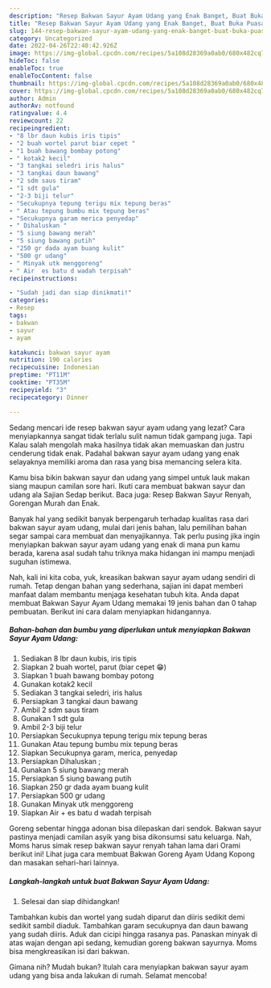 ```yaml
---
description: "Resep Bakwan Sayur Ayam Udang yang Enak Banget, Buat Buka Puasa}"
title: "Resep Bakwan Sayur Ayam Udang yang Enak Banget, Buat Buka Puasa}"
slug: 144-resep-bakwan-sayur-ayam-udang-yang-enak-banget-buat-buka-puasa
category: Uncategorized
date: 2022-04-26T22:40:42.926Z
image: https://img-global.cpcdn.com/recipes/5a108d28369a0ab0/680x482cq70/bakwan-sayur-ayam-udang-foto-resep-utama.jpg
hideToc: false
enableToc: true
enableTocContent: false
thumbnail: https://img-global.cpcdn.com/recipes/5a108d28369a0ab0/680x482cq70/bakwan-sayur-ayam-udang-foto-resep-utama.jpg
cover: https://img-global.cpcdn.com/recipes/5a108d28369a0ab0/680x482cq70/bakwan-sayur-ayam-udang-foto-resep-utama.jpg
author: Admin
authorAv: notfound
ratingvalue: 4.4
reviewcount: 22
recipeingredient:
- "8 lbr daun kubis iris tipis"
- "2 buah wortel parut biar cepet "
- "1 buah bawang bombay potong"
- " kotak2 kecil"
- "3 tangkai seledri iris halus"
- "3 tangkai daun bawang"
- "2 sdm saus tiram"
- "1 sdt gula"
- "2-3 biji telur"
- "Secukupnya tepung terigu mix tepung beras"
- " Atau tepung bumbu mix tepung beras"
- "Secukupnya garam merica penyedap"
- " Dihaluskan "
- "5 siung bawang merah"
- "5 siung bawang putih"
- "250 gr dada ayam buang kulit"
- "500 gr udang"
- " Minyak utk menggoreng"
- " Air  es batu d wadah terpisah"
recipeinstructions:

- "Sudah jadi dan siap dinikmati!"
categories:
- Resep
tags:
- bakwan
- sayur
- ayam

katakunci: bakwan sayur ayam 
nutrition: 190 calories
recipecuisine: Indonesian
preptime: "PT11M"
cooktime: "PT35M"
recipeyield: "3"
recipecategory: Dinner

---
```



Sedang mencari ide resep bakwan sayur ayam udang yang lezat? Cara menyiapkannya sangat tidak terlalu sulit namun tidak gampang juga. Tapi Kalau salah mengolah maka hasilnya tidak akan memuaskan dan justru cenderung tidak enak. Padahal bakwan sayur ayam udang yang enak selayaknya memiliki aroma dan rasa yang bisa memancing selera kita.


Kamu bisa bikin bakwan sayur dan udang yang simpel untuk lauk makan siang maupun camilan sore hari. Ikuti cara membuat bakwan sayur dan udang ala Sajian Sedap berikut. Baca juga: Resep Bakwan Sayur Renyah, Gorengan Murah dan Enak.

Banyak hal yang sedikit banyak berpengaruh terhadap kualitas rasa dari bakwan sayur ayam udang, mulai dari jenis bahan, lalu pemilihan bahan segar sampai cara membuat dan menyajikannya. Tak perlu pusing jika ingin menyiapkan bakwan sayur ayam udang yang enak di mana pun kamu berada, karena asal sudah tahu triknya maka hidangan ini mampu menjadi suguhan istimewa.


Nah, kali ini kita coba, yuk, kreasikan bakwan sayur ayam udang sendiri di rumah. Tetap dengan bahan yang sederhana, sajian ini dapat memberi manfaat dalam membantu menjaga kesehatan tubuh kita. Anda dapat membuat Bakwan Sayur Ayam Udang memakai 19 jenis bahan dan 0 tahap pembuatan. Berikut ini cara dalam menyiapkan hidangannya.

<!--inarticleads1-->

##### Bahan-bahan dan bumbu yang diperlukan untuk menyiapkan Bakwan Sayur Ayam Udang:

1. Sediakan 8 lbr daun kubis, iris tipis
1. Siapkan 2 buah wortel, parut (biar cepet 😁)
1. Siapkan 1 buah bawang bombay potong
1. Gunakan  kotak2 kecil
1. Sediakan 3 tangkai seledri, iris halus
1. Persiapkan 3 tangkai daun bawang
1. Ambil 2 sdm saus tiram
1. Gunakan 1 sdt gula
1. Ambil 2-3 biji telur
1. Persiapkan Secukupnya tepung terigu mix tepung beras
1. Gunakan  Atau tepung bumbu mix tepung beras
1. Siapkan Secukupnya garam, merica, penyedap
1. Persiapkan  Dihaluskan ;
1. Gunakan 5 siung bawang merah
1. Persiapkan 5 siung bawang putih
1. Siapkan 250 gr dada ayam buang kulit
1. Persiapkan 500 gr udang
1. Gunakan  Minyak utk menggoreng
1. Siapkan  Air + es batu d wadah terpisah


Goreng sebentar hingga adonan bisa dilepaskan dari sendok. Bakwan sayur pastinya menjadi camilan asyik yang bisa dikonsumsi satu keluarga. Nah, Moms harus simak resep bakwan sayur renyah tahan lama dari Orami berikut ini! Lihat juga cara membuat Bakwan Goreng Ayam Udang Kopong dan masakan sehari-hari lainnya. 

<!--inarticleads2-->

##### Langkah-langkah untuk buat Bakwan Sayur Ayam Udang:


1. Selesai dan siap dihidangkan!

Tambahkan kubis dan wortel yang sudah diparut dan diiris sedikit demi sedikit sambil diaduk. Tambahkan garam secukupnya dan daun bawang yang sudah diiris. Aduk dan cicipi hingga rasanya pas. Panaskan minyak di atas wajan dengan api sedang, kemudian goreng bakwan sayurnya. Moms bisa mengkreasikan isi dari bakwan. 

Gimana nih? Mudah bukan? Itulah cara menyiapkan bakwan sayur ayam udang yang bisa anda lakukan di rumah. Selamat mencoba!
